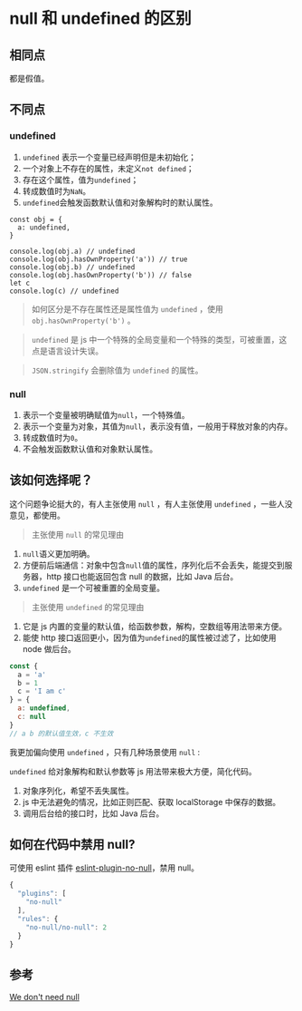 # null 和 undefined 的区别

## 相同点

都是假值。

## 不同点

### undefined

1. `undefined` 表示一个变量已经声明但是未初始化；
2. 一个对象上不存在的属性，未定义`not defined`；
3. 存在这个属性，值为`undefined`；
4. 转成数值时为`NaN`。
5. `undefined`会触发函数默认值和对象解构时的默认属性。

```JS
const obj = {
  a: undefined,
}

console.log(obj.a) // undefined
console.log(obj.hasOwnProperty('a')) // true
console.log(obj.b) // undefined
console.log(obj.hasOwnProperty('b')) // false
let c
console.log(c) // undefined
```

> 如何区分是不存在属性还是属性值为 `undefined` ，使用 `obj.hasOwnProperty('b')` 。

> `undefined` 是 js 中一个特殊的全局变量和一个特殊的类型，可被重置，这点是语言设计失误。

> `JSON.stringify` 会删除值为 `undefined` 的属性。

### null

1. 表示一个变量被明确赋值为`null`，一个特殊值。
2. 表示一个变量为对象，其值为`null`，表示没有值，一般用于释放对象的内存。
3. 转成数值时为`0`。
4. 不会触发函数默认值和对象默认属性。

## 该如何选择呢？

这个问题争论挺大的，有人主张使用 `null` ，有人主张使用 `undefined` ，一些人没意见，都使用。

> 主张使用 `null` 的常见理由

1. `null`语义更加明确。
2. 方便前后端通信：对象中包含`null`值的属性，序列化后不会丢失，能提交到服务器，http 接口也能返回包含 null 的数据，比如 Java 后台。
3. `undefined` 是一个可被重置的全局变量。

> 主张使用 `undefined` 的常见理由

1. 它是 js 内置的变量的默认值，给函数参数，解构，空数组等用法带来方便。
2. 能使 http 接口返回更小，因为值为`undefined`的属性被过滤了，比如使用 node 做后台。

```js
const {
  a = 'a'
  b = 1
  c = 'I am c'
} = {
  a: undefined,
  c: null
}
// a b 的默认值生效，c 不生效
```

我更加偏向使用 `undefined` ，只有几种场景使用 `null` :

`undefined` 给对象解构和默认参数等 js 用法带来极大方便，简化代码。

1. 对象序列化，希望不丢失属性。
2. js 中无法避免的情况，比如正则匹配、获取 localStorage 中保存的数据。
3. 调用后台给的接口时，比如 Java 后台。

## 如何在代码中禁用 null?

可使用 eslint 插件 [eslint-plugin-no-null](https://www.npmjs.com/package/eslint-plugin-no-null)，禁用 null。

```js
{
  "plugins": [
    "no-null"
  ],
  "rules": {
    "no-null/no-null": 2
  }
}
```

## 参考

[We don't need null](https://luke.sh/articles/we-don-t-need-null)
